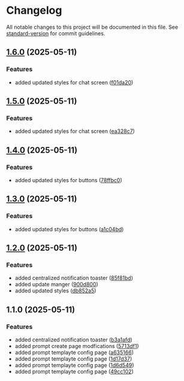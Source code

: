 # Changelog

All notable changes to this project will be documented in this file. See [standard-version](https://github.com/conventional-changelog/standard-version) for commit guidelines.

## [1.6.0](https://github.com/your-username/promptbox/compare/v1.5.0...v1.6.0) (2025-05-11)


### Features

* added updated styles for chat screen ([f01da20](https://github.com/your-username/promptbox/commit/f01da20b5f92d9b219b79fc53102a29b820f00df))

## [1.5.0](https://github.com/your-username/promptbox/compare/v1.4.0...v1.5.0) (2025-05-11)


### Features

* added updated styles for chat screen ([ea328c7](https://github.com/your-username/promptbox/commit/ea328c791e3f32987f98be69419f6934542eaa39))

## [1.4.0](https://github.com/your-username/promptbox/compare/v1.3.0...v1.4.0) (2025-05-11)


### Features

* added updated styles for buttons ([78ffbc0](https://github.com/your-username/promptbox/commit/78ffbc02a3467be37ebf02aed10bce7076fd0278))

## [1.3.0](https://github.com/your-username/promptbox/compare/v1.2.0...v1.3.0) (2025-05-11)


### Features

* added updated styles for buttons ([a1c04bd](https://github.com/your-username/promptbox/commit/a1c04bdf5251cc53efe8fafb03dc2f011d8c376c))

## [1.2.0](https://github.com/your-username/promptbox/compare/v1.1.0...v1.2.0) (2025-05-11)


### Features

* added centralized notification toaster ([85f81bd](https://github.com/your-username/promptbox/commit/85f81bd6f94a50f6569ea5ac54d1c354391b8f09))
* added update manger ([900d800](https://github.com/your-username/promptbox/commit/900d80059daace2d286a52c2ba7e428bc9d0fa71))
* added updated styles ([db852a5](https://github.com/your-username/promptbox/commit/db852a500adddf5900ffa599641673037c361a11))

## 1.1.0 (2025-05-11)


### Features

* added centralized notification toaster ([b3a1afd](https://github.com/your-username/promptbox/commit/b3a1afd96f63e356f8e5cba3484cef0538fb9b38))
* added prompt create page modfications ([5713df1](https://github.com/your-username/promptbox/commit/5713df19116646e43fbf12ffed6b9f0027331188))
* added prompt templayte config page ([a635166](https://github.com/your-username/promptbox/commit/a635166e27c9fa4f5db1b0b92eed08d2efcd66d1))
* added prompt templayte config page ([1d17d37](https://github.com/your-username/promptbox/commit/1d17d37be4243bc98c6d905e054d451cbd117b2a))
* added prompt templayte config page ([1d6d549](https://github.com/your-username/promptbox/commit/1d6d549fbefb362497ccfdc0e68871d06bc8aad6))
* added prompt templayte config page ([49cc102](https://github.com/your-username/promptbox/commit/49cc1024f43af433a25c2716839118c21b061704))
